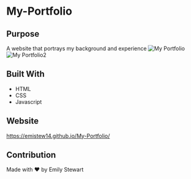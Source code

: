 # My-Portfolio

## Purpose
A website that portrays my background and experience
![My Portfolio](https://user-images.githubusercontent.com/77601180/111925157-e77ca380-8a64-11eb-8fce-9a252d8b79a1.png)
![My Portfolio2](https://user-images.githubusercontent.com/77601180/111925194-0d09ad00-8a65-11eb-9bdb-44fc87894053.png)

## Built With
* HTML
* CSS
* Javascript

## Website
https://emistew14.github.io/My-Portfolio/

## Contribution
Made with ❤️ by Emily Stewart
 
